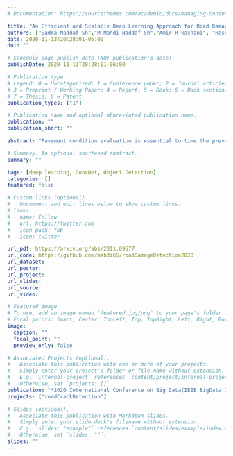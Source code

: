 ```yaml
---
# Documentation: https://sourcethemes.com/academic/docs/managing-content/

title: "An Efficient and Scalable Deep Learning Approach for Road Damage Detection"
authors: ["Sadra Naddaf-Sh","M-Mahdi Naddaf-Sh","Amir R kashani", "Hassan Zargaradeh"]
date: 2020-11-13T20:28:01-06:00
doi: ""

# Schedule page publish date (NOT publication's date).
publishDate: 2020-11-13T20:28:01-06:00

# Publication type.
# Legend: 0 = Uncategorized; 1 = Conference paper; 2 = Journal article;
# 3 = Preprint / Working Paper; 4 = Report; 5 = Book; 6 = Book section;
# 7 = Thesis; 8 = Patent
publication_types: ["1"]

# Publication name and optional abbreviated publication name.
publication: ""
publication_short: ""

abstract: "Pavement condition evaluation is essential to time the preventative or rehabilitative actions and control distress propagation. Failing to conduct timely evaluations can lead to severe structural and financial loss of the infrastructure and complete reconstructions. Automated computer-aided surveying measures can provide a database of road damage patterns and their locations. This database can be utilized for timely road repairs to gain the minimum cost of maintenance and the asphalt's maximum durability. This paper introduces a deep learning-based surveying scheme to analyze the image-based distress data in real-time. A database consisting of a diverse population of crack distress types such as longitudinal, transverse, and alligator cracks, photographed using mobile-device is used. Then, a family of efficient and scalable models that are tuned for pavement crack detection is trained. Proposed models, resulted in F1-scores, ranging from 52% to 56%, and average inference time from 178-10 images per second. Finally, the performance of the object detectors are examined, and error analysis is reported against various images."

# Summary. An optional shortened abstract.
summary: ""

tags: [deep learning, ConvNet, Object Detection]
categories: []
featured: false

# Custom links (optional).
#   Uncomment and edit lines below to show custom links.
# links:
# - name: Follow
#   url: https://twitter.com
#   icon_pack: fab
#   icon: twitter

url_pdf: https://arxiv.org/abs/2011.09577
url_code: https://github.com/mahdi65/roadDamageDetection2020
url_dataset:
url_poster: 
url_project:
url_slides:
url_source:
url_video:

# Featured image
# To use, add an image named `featured.jpg/png` to your page's folder. 
# Focal points: Smart, Center, TopLeft, Top, TopRight, Left, Right, BottomLeft, Bottom, BottomRight.
image:
  caption: ""
  focal_point: ""
  preview_only: false

# Associated Projects (optional).
#   Associate this publication with one or more of your projects.
#   Simply enter your project's folder or file name without extension.
#   E.g. `internal-project` references `content/project/internal-project/index.md`.
#   Otherwise, set `projects: []`.
publication: "*2020 International Conference on Big Data(IEEE BigData 2020)*"
projects: ["roadCrackDetection"]

# Slides (optional).
#   Associate this publication with Markdown slides.
#   Simply enter your slide deck's filename without extension.
#   E.g. `slides: "example"` references `content/slides/example/index.md`.
#   Otherwise, set `slides: ""`.
slides: ""
---
```

